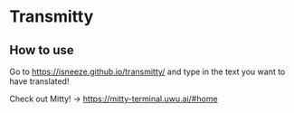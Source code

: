 # Transmitty

## How to use 

Go to https://isneeze.github.io/transmitty/ and type in the text you want to have translated!

Check out Mitty! -> https://mitty-terminal.uwu.ai/#home



